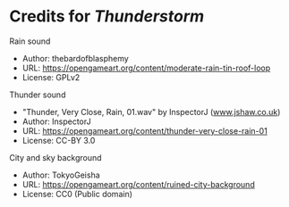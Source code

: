 # Credits for *Thunderstorm*

Rain sound
 * Author: thebardofblasphemy
 * URL: https://opengameart.org/content/moderate-rain-tin-roof-loop
 * License: GPLv2

Thunder sound
 * "Thunder, Very Close, Rain, 01.wav" by InspectorJ (www.jshaw.co.uk)
 * Author: InspectorJ
 * URL: https://opengameart.org/content/thunder-very-close-rain-01
 * License: CC-BY 3.0

City and sky background
 * Author: TokyoGeisha
 * URL: https://opengameart.org/content/ruined-city-background
 * License: CC0 (Public domain)
